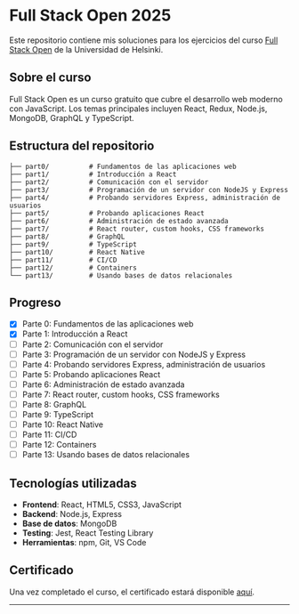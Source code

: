# Full Stack Open 2025

Este repositorio contiene mis soluciones para los ejercicios del curso [Full Stack Open](https://fullstackopen.com/en/) de la Universidad de Helsinki.

## Sobre el curso

Full Stack Open es un curso gratuito que cubre el desarrollo web moderno con JavaScript. Los temas principales incluyen React, Redux, Node.js, MongoDB, GraphQL y TypeScript.

## Estructura del repositorio

```
├── part0/          # Fundamentos de las aplicaciones web
├── part1/          # Introducción a React
├── part2/          # Comunicación con el servidor
├── part3/          # Programación de un servidor con NodeJS y Express
├── part4/          # Probando servidores Express, administración de usuarios
├── part5/          # Probando aplicaciones React
├── part6/          # Administración de estado avanzada
├── part7/          # React router, custom hooks, CSS frameworks
├── part8/          # GraphQL
├── part9/          # TypeScript
├── part10/         # React Native
├── part11/         # CI/CD
├── part12/         # Containers
└── part13/         # Usando bases de datos relacionales
```

## Progreso

- [x] Parte 0: Fundamentos de las aplicaciones web
- [x] Parte 1: Introducción a React
- [ ] Parte 2: Comunicación con el servidor
- [ ] Parte 3: Programación de un servidor con NodeJS y Express
- [ ] Parte 4: Probando servidores Express, administración de usuarios
- [ ] Parte 5: Probando aplicaciones React
- [ ] Parte 6: Administración de estado avanzada
- [ ] Parte 7: React router, custom hooks, CSS frameworks
- [ ] Parte 8: GraphQL
- [ ] Parte 9: TypeScript
- [ ] Parte 10: React Native
- [ ] Parte 11: CI/CD
- [ ] Parte 12: Containers
- [ ] Parte 13: Usando bases de datos relacionales

## Tecnologías utilizadas

- **Frontend**: React, HTML5, CSS3, JavaScript
- **Backend**: Node.js, Express
- **Base de datos**: MongoDB
- **Testing**: Jest, React Testing Library
- **Herramientas**: npm, Git, VS Code

## Certificado

Una vez completado el curso, el certificado estará disponible [aquí](https://studies.cs.helsinki.fi/stats/courses/fullstackopen).

---
